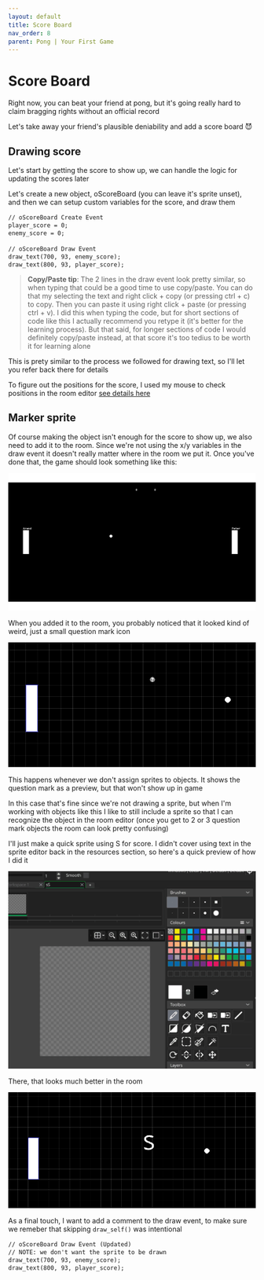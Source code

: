```yaml
---
layout: default
title: Score Board
nav_order: 8
parent: Pong | Your First Game
---
```


# Score Board

Right now, you can beat your friend at pong, but it's going really hard to claim bragging rights without an official record

Let's take away your friend's plausible deniability and add a score board 😈

## Drawing score

Let's start by getting the score to show up, we can handle the logic for updating the scores later

Let's create a new object, oScoreBoard (you can leave it's sprite unset), and then we can setup custom variables for the score, and draw them

```
// oScoreBoard Create Event
player_score = 0;
enemy_score = 0;

// oScoreBoard Draw Event
draw_text(700, 93, enemy_score);
draw_text(800, 93, player_score);
```

> **Copy/Paste tip**: The 2 lines in the draw event look pretty similar, so when typing that could be a good time to use copy/paste. You can do that my selecting the text and right click + copy (or pressing ctrl + c) to copy. Then you can paste it using right click + paste (or pressing ctrl + v). I did this when typing the code, but for short sections of code like this I actually recommend you retype it (it's better for the learning process). But that said, for longer sections of code I would definitely copy/paste instead, at that score it's too tedius to be worth it for learning alone

This is prety similar to the process we followed for drawing text, so I'll let you refer back there for details

To figure out the positions for the score, I used my mouse to check positions in the room editor [see details here]('../0_Pong_YourFirstGame/5_GMLBasics.html#x--y-axis')

## Marker sprite

Of course making the object isn't enough for the score to show up, we also need to add it to the room. Since we're not using the x/y variables in the draw event it doesn't really matter where in the room we put it. Once you've done that, the game should look something like this:

![](../../assets/images/0_0_score.png)

When you added it to the room, you probably noticed that it looked kind of weird, just a small question mark icon

![](../../assets/images/room_editor_question_mark.png)

This happens whenever we don't assign sprites to objects. It shows the question mark as a preview, but that won't show up in game

In this case that's fine since we're not drawing a sprite, but when I'm working with objects like this I like to still include a sprite so that I can recognize the object in the room editor (once you get to 2 or 3 question mark objects the room can look pretty confusing)

I'll just make a quick sprite using S for score. I didn't cover using text in the sprite editor back in the resources section, so here's a quick preview of how I did it

![](../../assets/images/sprite_editor_text.gif)

There, that looks much better in the room

![](../../assets/images/room_editor_s_marker.png)

As a final touch, I want to add a comment to the draw event, to make sure we remeber that skipping ``draw_self()`` was intentional

```
// oScoreBoard Draw Event (Updated)
// NOTE: we don't want the sprite to be drawn
draw_text(700, 93, enemy_score);
draw_text(800, 93, player_score);
```
